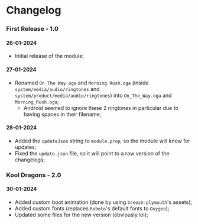 # Changelog
### First Release - 1.0
#### 26-01-2024
* Initial release of the module;  

#### 27-01-2024
* Renamed `On The Way.oga` and `Morning Rush.oga` (inside `system/media/audio/ringtones` and `system/product/media/audio/ringtones`) into `On_The_Way.oga` and `Morning_Rush.oga`;  
    * Android seemed to ignore these 2 ringtones in particular due to having spaces in their filename;  

#### 28-01-2024
* Added the `updateJson` string to `module.prop`, so the module will know for updates;
* Fixed the `update.json` file, so it will point to a raw version of the changelogs;  

### Kool Dragons - 2.0
#### 30-01-2024
* Added custom boot animation (done by using `breeze-plymouth`'s assets);  
* Added custom fonts (replaces `Roboto`'s default fonts to `Oxygen`);  
* Updated some files for the new version (obviously lol);  
